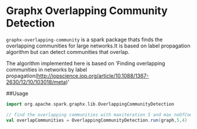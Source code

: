 # Graphx Overlapping Community Detection

`graphx-overlapping-community` is a spark package thats finds the overlapping communities for large networks.It is based on label propagation algorithm but can detect communities that overlap.

The algorithm implemented here is based on 'Finding overlapping communities in networks by label propagation(http://iopscience.iop.org/article/10.1088/1367-2630/12/10/103018/meta)'

##Usage

```scala
import org.apache.spark.graphx.lib.OverlappingCommunityDetection

// find the overlapping communities with maxiteration 5 and max noOfCommunities per node 4 
val overlapCommunities = OverlappingCommunityDetection.run(graph,5,4)

```


